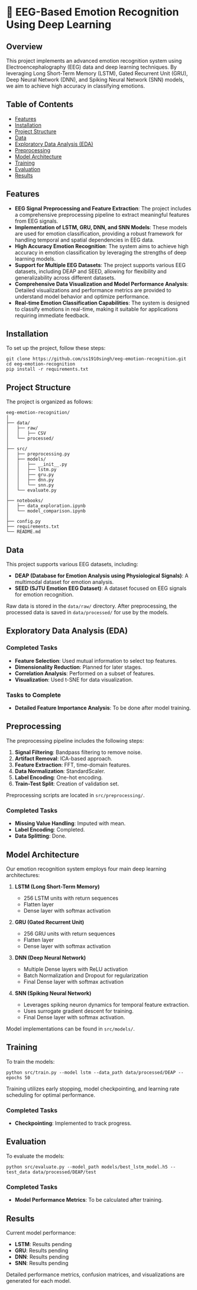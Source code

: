 # 🚀 EEG-Based Emotion Recognition Using Deep Learning

## Overview

This project implements an advanced emotion recognition system using Electroencephalography (EEG) data and deep learning techniques. By leveraging Long Short-Term Memory (LSTM), Gated Recurrent Unit (GRU), Deep Neural Network (DNN), and Spiking Neural Network (SNN) models, we aim to achieve high accuracy in classifying emotions.

## Table of Contents

- [Features](#features)
- [Installation](#installation)
- [Project Structure](#project-structure)
- [Data](#data)
- [Exploratory Data Analysis (EDA)](#exploratory-data-analysis-eda)
- [Preprocessing](#preprocessing)
- [Model Architecture](#model-architecture)
- [Training](#training)
- [Evaluation](#evaluation)
- [Results](#results)
<!--- [Future Work](#future-work)-->
<!--- [Contributing](#contributing)-->

## Features

- **EEG Signal Preprocessing and Feature Extraction**: The project includes a comprehensive preprocessing pipeline to extract meaningful features from EEG signals.
- **Implementation of LSTM, GRU, DNN, and SNN Models**: These models are used for emotion classification, providing a robust framework for handling temporal and spatial dependencies in EEG data.
- **High Accuracy Emotion Recognition**: The system aims to achieve high accuracy in emotion classification by leveraging the strengths of deep learning models.
- **Support for Multiple EEG Datasets**: The project supports various EEG datasets, including DEAP and SEED, allowing for flexibility and generalizability across different datasets.
- **Comprehensive Data Visualization and Model Performance Analysis**: Detailed visualizations and performance metrics are provided to understand model behavior and optimize performance.
- **Real-time Emotion Classification Capabilities**: The system is designed to classify emotions in real-time, making it suitable for applications requiring immediate feedback.

## Installation

To set up the project, follow these steps:

```
git clone https://github.com/ss1910singh/eeg-emotion-recognition.git
cd eeg-emotion-recognition
pip install -r requirements.txt
```

## Project Structure

The project is organized as follows:

```
eeg-emotion-recognition/
│
├── data/
│   ├── raw/
│   │   ├── CSV
│   └── processed/
│
├── src/
│   ├── preprocessing.py
│   ├── models/
│   │   ├── __init__.py
│   │   ├── lstm.py
│   │   ├── gru.py
│   │   ├── dnn.py
│   │   └── snn.py
│   └── evaluate.py
│
├── notebooks/
│   ├── data_exploration.ipynb
│   └── model_comparison.ipynb
│
├── config.py
├── requirements.txt
└── README.md
```

## Data

This project supports various EEG datasets, including:

- **DEAP (Database for Emotion Analysis using Physiological Signals)**: A multimodal dataset for emotion analysis.
- **SEED (SJTU Emotion EEG Dataset)**: A dataset focused on EEG signals for emotion recognition.

Raw data is stored in the `data/raw/` directory. After preprocessing, the processed data is saved in `data/processed/` for use by the models.

## Exploratory Data Analysis (EDA)

### Completed Tasks

- **Feature Selection**: Used mutual information to select top features.
- **Dimensionality Reduction**: Planned for later stages.
- **Correlation Analysis**: Performed on a subset of features.
- **Visualization**: Used t-SNE for data visualization.

### Tasks to Complete

- **Detailed Feature Importance Analysis**: To be done after model training.

## Preprocessing

The preprocessing pipeline includes the following steps:

1. **Signal Filtering**: Bandpass filtering to remove noise.
2. **Artifact Removal**: ICA-based approach.
3. **Feature Extraction**: FFT, time-domain features.
4. **Data Normalization**: StandardScaler.
5. **Label Encoding**: One-hot encoding.
6. **Train-Test Split**: Creation of validation set.

Preprocessing scripts are located in `src/preprocessing/`.

### Completed Tasks

- **Missing Value Handling**: Imputed with mean.
- **Label Encoding**: Completed.
- **Data Splitting**: Done.

## Model Architecture

Our emotion recognition system employs four main deep learning architectures:

1. **LSTM (Long Short-Term Memory)**
   - 256 LSTM units with return sequences
   - Flatten layer
   - Dense layer with softmax activation

2. **GRU (Gated Recurrent Unit)**
   - 256 GRU units with return sequences
   - Flatten layer
   - Dense layer with softmax activation

3. **DNN (Deep Neural Network)**
   - Multiple Dense layers with ReLU activation
   - Batch Normalization and Dropout for regularization
   - Final Dense layer with softmax activation

4. **SNN (Spiking Neural Network)**
   - Leverages spiking neuron dynamics for temporal feature extraction.
   - Uses surrogate gradient descent for training.
   - Final Dense layer with softmax activation.

Model implementations can be found in `src/models/`.

## Training

To train the models:

```
python src/train.py --model lstm --data_path data/processed/DEAP --epochs 50
```

Training utilizes early stopping, model checkpointing, and learning rate scheduling for optimal performance.

### Completed Tasks

- **Checkpointing**: Implemented to track progress.

## Evaluation

To evaluate the models:

```
python src/evaluate.py --model_path models/best_lstm_model.h5 --test_data data/processed/DEAP/test
```

### Completed Tasks

- **Model Performance Metrics**: To be calculated after training.

## Results

Current model performance:
- **LSTM**: Results pending  
- **GRU**: Results pending  
- **DNN**: Results pending  
- **SNN**: Results pending  

Detailed performance metrics, confusion matrices, and visualizations are generated for each model.

<!--## Future Work-->

<!--Planned improvements include:-->
  
<!--1. Multimodal Emotion Recognition  -->
<!--2. Transfer Learning  -->
<!--3. Real-time GUI Development  -->
<!--4. Attention Mechanisms  -->
<!--5. Ensemble Methods  -->
<!--6. Edge Deployment  -->
<!--7. Hybrid Architectures like CNN-LSTM or Graph CNN-LSTM  -->
<!--8. Exploration of STRNN (Spatial Temporal Recurrent Neural Network).  -->